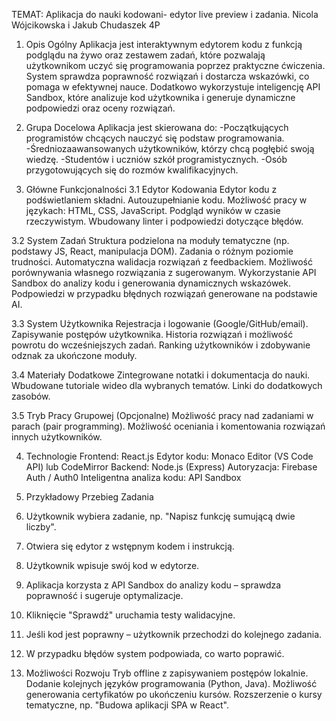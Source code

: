 TEMAT: Aplikacja do nauki kodowani- edytor live preview i zadania.
Nicola Wójcikowska i Jakub Chudaszek 4P
  
1. Opis Ogólny
Aplikacja jest interaktywnym edytorem kodu z funkcją podglądu na żywo oraz zestawem zadań, które pozwalają użytkownikom uczyć się programowania poprzez praktyczne ćwiczenia. System sprawdza poprawność rozwiązań i dostarcza wskazówki, co pomaga w efektywnej nauce.
Dodatkowo wykorzystuje inteligencję API Sandbox, które analizuje kod użytkownika i generuje dynamiczne podpowiedzi oraz oceny rozwiązań.
 
2. Grupa Docelowa
Aplikacja jest skierowana do:
-Początkujących programistów chcących nauczyć się podstaw programowania.
-Średniozaawansowanych użytkowników, którzy chcą pogłębić swoją wiedzę.
-Studentów i uczniów szkół programistycznych.
-Osób przygotowujących się do rozmów kwalifikacyjnych.
 
3. Główne Funkcjonalności 
3.1 Edytor Kodowania
 Edytor kodu z podświetlaniem składni.
 Autouzupełnianie kodu.
 Możliwość pracy w językach: HTML, CSS, JavaScript.
 Podgląd wyników w czasie rzeczywistym.
 Wbudowany linter i podpowiedzi dotyczące błędów.
 
 
3.2 System Zadań
 Struktura podzielona na moduły tematyczne (np. podstawy JS, React, manipulacja DOM).
 Zadania o różnym poziomie trudności.
 Automatyczna walidacja rozwiązań z feedbackiem.
 Możliwość porównywania własnego rozwiązania z sugerowanym.
 Wykorzystanie API Sandbox do analizy kodu i generowania dynamicznych wskazówek.
 Podpowiedzi w przypadku błędnych rozwiązań generowane na podstawie AI.
 
 
3.3 System Użytkownika
 Rejestracja i logowanie (Google/GitHub/email).
 Zapisywanie postępów użytkownika.
 Historia rozwiązań i możliwość powrotu do wcześniejszych zadań.
 Ranking użytkowników i zdobywanie odznak za ukończone moduły.
 
 
3.4 Materiały Dodatkowe
 Zintegrowane notatki i dokumentacja do nauki.
 Wbudowane tutoriale wideo dla wybranych tematów.
 Linki do dodatkowych zasobów.
 
 
3.5 Tryb Pracy Grupowej (Opcjonalne)
 Możliwość pracy nad zadaniami w parach (pair programming).
 Możliwość oceniania i komentowania rozwiązań innych użytkowników.
 
 
4. Technologie 
 Frontend: React.js
 Edytor kodu: Monaco Editor (VS Code API) lub CodeMirror
 Backend: Node.js (Express)
 Autoryzacja: Firebase Auth / Auth0
 Inteligentna analiza kodu: API Sandbox
 
 
5. Przykładowy Przebieg Zadania
1. Użytkownik wybiera zadanie, np. "Napisz funkcję sumującą dwie liczby".
2. Otwiera się edytor z wstępnym kodem i instrukcją.
3. Użytkownik wpisuje swój kod w edytorze.
4. Aplikacja korzysta z API Sandbox do analizy kodu – sprawdza poprawność i sugeruje optymalizacje.
5. Kliknięcie "Sprawdź" uruchamia testy walidacyjne.
6. Jeśli kod jest poprawny – użytkownik przechodzi do kolejnego zadania.
7. W przypadku błędów system podpowiada, co warto poprawić.
 
6. Możliwości Rozwoju
 Tryb offline z zapisywaniem postępów lokalnie.
 Dodanie kolejnych języków programowania (Python, Java).
 Możliwość generowania certyfikatów po ukończeniu kursów.
 Rozszerzenie o kursy tematyczne, np. "Budowa aplikacji SPA w React".
